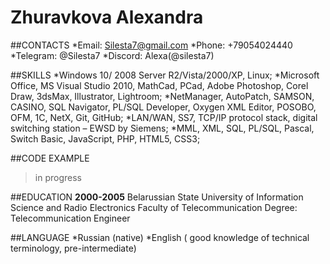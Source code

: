 # Zhuravkova Alexandra

##CONTACTS
*Email: Silesta7@gmail.com
*Phone: +79054024440
*Telegram: @Silesta7
*Discord: Alexa(@silesta7)

##SKILLS
*Windows 10/ 2008 Server R2/Vista/2000/XP, Linux;
*Microsoft Office, MS Visual Studio 2010, MathCad, PCad, Adobe Photoshop,      Corel Draw, 3dsMax,  Illustrator, Lightroom;
*NetManager, AutoPatch, SAMSON, CASINO, SQL Navigator, PL/SQL Developer, Oxygen XML Editor, POSOBO, OFM, 1С, NetX, Git, GitHub;
*LAN/WAN, SS7,  TCP/IP protocol stack, digital switching station – EWSD by Siemens;
*MML, XML,  SQL, PL/SQL, Pascal, Switch Basic, JavaScript, PHP, HTML5, CSS3;

##CODE EXAMPLE
>in progress

##EDUCATION
**2000-2005**	Belarussian State University of Information Science and Radio Electronics
Faculty of Telecommunication
Degree: Telecommunication Engineer

##LANGUAGE
*Russian (native)
*English ( good knowledge of technical terminology, pre-intermediate)
